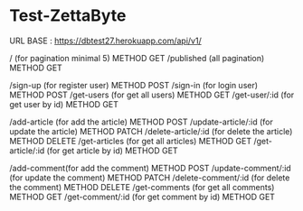# Test-ZettaByte

URL BASE :
https://dbtest27.herokuapp.com/api/v1/

/ (for pagination minimal 5) METHOD GET
/published (all pagination) METHOD GET

/sign-up (for register user) METHOD POST
/sign-in (for login user) METHOD POST
/get-users (for get all users) METHOD GET
/get-user/:id (for get user by id) METHOD GET


/add-article (for add the article) METHOD POST
/update-article/:id (for update the article) METHOD PATCH
/delete-article/:id (for delete the article) METHOD DELETE
/get-articles (for get all articles) METHOD GET
/get-article/:id (for get article by id) METHOD GET


/add-comment(for add the comment) METHOD POST
/update-comment/:id (for update the comment) METHOD PATCH
/delete-comment/:id (for delete the comment) METHOD DELETE
/get-comments (for get all comments) METHOD GET
/get-comment/:id (for get comment by id) METHOD GET

